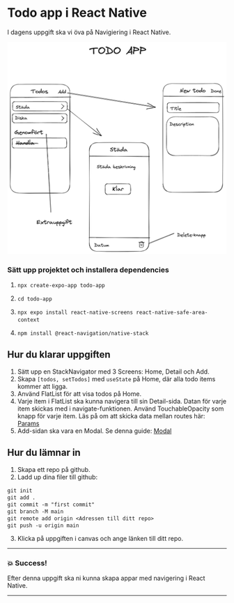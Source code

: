 # Todo app i React Native

I dagens uppgift ska vi öva på Navigiering i React Native.

![Todo App](todo-app.png)

### Sätt upp projektet och installera dependencies

1. `npx create-expo-app todo-app`

2. `cd todo-app`

3. `npx expo install react-native-screens react-native-safe-area-context`

4. `npm install @react-navigation/native-stack`

## Hur du klarar uppgiften

1. Sätt upp en StackNavigator med 3 Screens: Home, Detail och Add.
2. Skapa `[todos, setTodos]` med `useState` på Home, där alla todo items kommer att ligga.
3. Använd FlatList för att visa todos på Home.
4. Varje item i FlatList ska kunna navigera till sin Detail-sida. Datan för varje item skickas med i navigate-funktionen. Använd TouchableOpacity som knapp för varje item. Läs på om att skicka data mellan routes här: [Params](https://reactnavigation.org/docs/params)
5. Add-sidan ska vara en Modal. Se denna guide: [Modal](https://reactnavigation.org/docs/modal/)

## Hur du lämnar in

1. Skapa ett repo på github.
2. Ladd up dina filer till github:

```
git init
git add .
git commit -m "first commit"
git branch -M main
git remote add origin <Adressen till ditt repo>
git push -u origin main
```

3. Klicka på uppgiften i canvas och ange länken till ditt repo.

---

### :boom: Success!

Efter denna uppgift ska ni kunna skapa appar med navigering i React Native.

---
